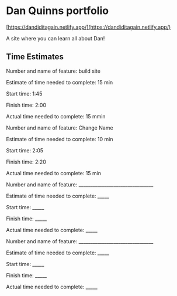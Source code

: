 # Dan Quinns portfolio

[https://dandiditagain.netlify.app/](https://dandiditagain.netlify.app/)

A site where you can learn all about Dan!

## Time Estimates

Number and name of feature: build site

Estimate of time needed to complete: 15 min

Start time: 1:45

Finish time: 2:00

Actual time needed to complete: 15 mmin


Number and name of feature: Change Name

Estimate of time needed to complete: 10 min

Start time: 2:05

Finish time: 2:20

Actual time needed to complete: 15 min


Number and name of feature: ________________________________

Estimate of time needed to complete: _____

Start time: _____

Finish time: _____

Actual time needed to complete: _____


Number and name of feature: ________________________________

Estimate of time needed to complete: _____

Start time: _____

Finish time: _____

Actual time needed to complete: _____
